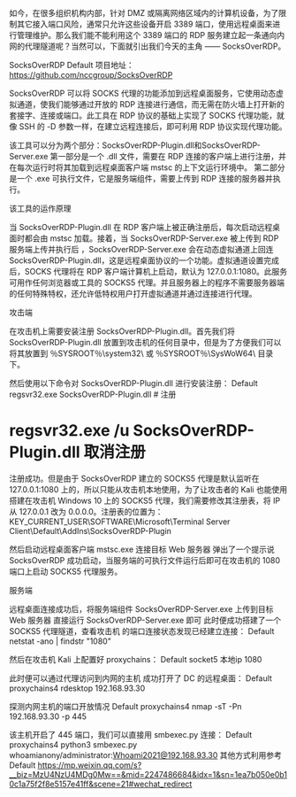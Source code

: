 如今，在很多组织机构内部，针对 DMZ 或隔离网络区域内的计算机设备，为了限制其它接入端口风险，通常只允许这些设备开启 3389 端口，使用远程桌面来进行管理维护。那么我们能不能利用这个 3389 端口的 RDP 服务建立起一条通向内网的代理隧道呢？当然可以，下面就引出我们今天的主角 —— SocksOverRDP。

SocksOverRDP
Default
项目地址：https://github.com/nccgroup/SocksOverRDP

SocksOverRDP 可以将 SOCKS 代理的功能添加到远程桌面服务，它使用动态虚拟通道，使我们能够通过开放的 RDP 连接进行通信，而无需在防火墙上打开新的套接字、连接或端口。此工具在 RDP 协议的基础上实现了 SOCKS 代理功能，就像 SSH 的 -D 参数一样，在建立远程连接后，即可利用 RDP 协议实现代理功能。

该工具可以分为两个部分：SocksOverRDP-Plugin.dll和SocksOverRDP-Server.exe
第一部分是一个 .dll 文件，需要在 RDP 连接的客户端上进行注册，并在每次运行时将其加载到远程桌面客户端 mstsc 的上下文运行环境中。
第二部分是一个 .exe 可执行文件，它是服务端组件，需要上传到 RDP 连接的服务器并执行。

该工具的运作原理

当 SocksOverRDP-Plugin.dll 在 RDP 客户端上被正确注册后，每次启动远程桌面时都会由 mstsc 加载。接着，当 SocksOverRDP-Server.exe 被上传到 RDP 服务端上传并执行后 ，SocksOverRDP-Server.exe 会在动态虚拟通道上回连 SocksOverRDP-Plugin.dll，这是远程桌面协议的一个功能。虚拟通道设置完成后，SOCKS 代理将在 RDP 客户端计算机上启动，默认为 127.0.0.1:1080。此服务可用作任何浏览器或工具的 SOCKS5 代理。并且服务器上的程序不需要服务器端的任何特殊特权，还允许低特权用户打开虚拟通道并通过连接进行代理。

攻击端

在攻击机上需要安装注册 SocksOverRDP-Plugin.dll。首先我们将 SocksOverRDP-Plugin.dll 放置到攻击机的任何目录中，但是为了方便我们可以将其放置到 ％SYSROOT％\system32\ 或 ％SYSROOT％\SysWoW64\ 目录下。

然后使用以下命令对 SocksOverRDP-Plugin.dll 进行安装注册：
Default
regsvr32.exe SocksOverRDP-Plugin.dll    # 注册
 
# regsvr32.exe /u SocksOverRDP-Plugin.dll    取消注册

注册成功。但是由于 SocksOverRDP 建立的 SOCKS5 代理是默认监听在 127.0.0.1:1080 上的，所以只能从攻击机本地使用，为了让攻击者的 Kali 也能使用搭建在攻击机 Windows 10 上的 SOCKS5 代理，我们需要修改其注册表，将 IP 从 127.0.0.1 改为 0.0.0.0。注册表的位置为：KEY_CURRENT_USER\SOFTWARE\Microsoft\Terminal Server Client\Default\AddIns\SocksOverRDP-Plugin

然后启动远程桌面客户端 mstsc.exe 连接目标 Web 服务器
弹出了一个提示说 SocksOverRDP 成功启动，当服务端的可执行文件运行后即可在攻击机的 1080 端口上启动 SOCKS5 代理服务。

服务端

远程桌面连接成功后，将服务端组件 SocksOverRDP-Server.exe 上传到目标 Web 服务器
直接运行 SocksOverRDP-Server.exe 即可
此时便成功搭建了一个 SOCKS5 代理隧道，查看攻击机 的端口连接状态发现已经建立连接：
Default
netstat -ano | findstr "1080"

然后在攻击机 Kali 上配置好 proxychains：
Default
socket5 本地ip 1080

此时便可以通过代理访问到内网的主机
成功打开了 DC 的远程桌面：
Default
proxychains4 rdesktop 192.168.93.30

探测内网主机的端口开放情况
Default
proxychains4 nmap -sT -Pn 192.168.93.30 -p 445

该主机开启了 445 端口，我们可以直接用 smbexec.py 连接：
Default
proxychains4 python3 smbexec.py whoamianony/administrator:Whoami2021@192.168.93.30
其他方式利用参考
Default
https://mp.weixin.qq.com/s?__biz=MzU4NzU4MDg0Mw==&mid=2247486684&idx=1&sn=1ea7b050e0b10c1a75f2f8e5157e41ff&scene=21#wechat_redirect